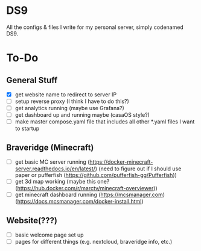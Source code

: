 # DS9
All the configs &amp; files I write for my personal server, simply codenamed DS9.

# To-Do

## General Stuff
- [X] get website name to redirect to server IP
- [ ] setup reverse proxy (I think I have to do this?)
- [ ] get analytics running (maybe use Grafana?)
- [ ] get dashboard up and running maybe (casaOS style?)
- [ ] make master compose.yaml file that includes all other *.yaml files I want to startup

## Braveridge (Minecraft)
- [ ] get basic MC server running (https://docker-minecraft-server.readthedocs.io/en/latest/) (need to figure out if I should use paper or pufferfish (https://github.com/pufferfish-gg/Pufferfish))
- [ ] get 3d map working (maybe this one? (https://hub.docker.com/r/marctv/minecraft-overviewer))
- [ ] get minecraft dashboard running (https://mcsmanager.com) (https://docs.mcsmanager.com/docker-install.html)

## Website(???)
- [ ] basic welcome page set up
- [ ] pages for different things (e.g. nextcloud, braveridge info, etc.)
